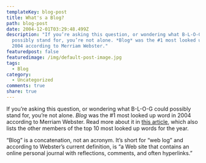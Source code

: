 ```yaml
---
templateKey: blog-post
title: What's a Blog?
path: blog-post
date: 2004-12-01T03:29:48.499Z
description: "If you’re asking this question, or wondering what B-L-O-G could
  possibly stand for, you’re not alone. *Blog* was the #1 most looked up word in
  2004 according to Merriam Webster."
featuredpost: false
featuredimage: /img/default-post-image.jpg
tags:
  - Blog
category:
  - Uncategorized
comments: true
share: true
---
```

<!--StartFragment-->

If you’re asking this question, or wondering what B-L-O-G could possibly stand for, you’re not alone. *Blog* was the #1 most looked up word in 2004 according to Merriam Webster. Read more about it in [this article](http://www.cnn.com/2004/TECH/internet/11/30/words.of.the.year.reut/index.html), which also lists the other members of the top 10 most looked up words for the year.

“Blog” is a concatenation, not an acronym. It’s short for “web log” and according to Webster’s current definition, is “a Web site that contains an online personal journal with reflections, comments, and often hyperlinks.”

<!--EndFragment-->